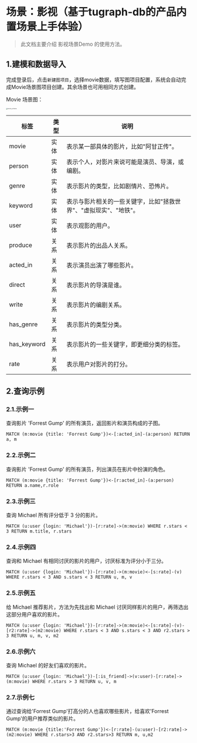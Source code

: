 # 场景：影视（基于tugraph-db的产品内置场景上手体验）

> 此文档主要介绍 影视场景Demo 的使用方法。

## 1.建模和数据导入

完成登录后，点击`新建图项目`，选择movie数据，填写图项目配置，系统会自动完成Movie场景图项目创建。其余场景也可用相同方式创建。

Movie 场景图：

<img src="https://tugraph-web-static.oss-cn-beijing.aliyuncs.com/%E6%96%87%E6%A1%A3/1.Guide/2.quick-start.png" alt="movie_schema" style="zoom: 25%;" />

| 标签          | 类型  | 说明                                  |
|-------------|-----|-------------------------------------|
| movie       | 实体  | 表示某一部具体的影片，比如"阿甘正传"。                |
| person      | 实体  | 表示个人，对影片来说可能是演员、导演，或编剧。             |
| genre       | 实体  | 表示影片的类型，比如剧情片、恐怖片。                  |
| keyword     | 实体  | 表示与影片相关的一些关键字，比如"拯救世界"、"虚拟现实"、"地铁"。 |
| user        | 实体  | 表示观影的用户。                            |
| produce     | 关系  | 表示影片的出品人关系。                         |
| acted_in    | 关系  | 表示演员出演了哪些影片。                        |
| direct      | 关系  | 表示影片的导演是谁。                          |
| write       | 关系  | 表示影片的编剧关系。                          |
| has_genre   | 关系  | 表示影片的类型分类。                          |
| has_keyword | 关系  | 表示影片的一些关键字，即更细分类的标签。                |
| rate        | 关系  | 表示用户对影片的打分。                         |

## 2.查询示例

### 2.1.示例一

查询影片 'Forrest Gump' 的所有演员，返回影片和演员构成的子图。

```
MATCH (m:movie {title: 'Forrest Gump'})<-[:acted_in]-(a:person) RETURN a, m
```

### 2.2.示例二

查询影片 'Forrest Gump' 的所有演员，列出演员在影片中扮演的角色。

```
MATCH (m:movie {title: 'Forrest Gump'})<-[r:acted_in]-(a:person) RETURN a.name,r.role
```

### 2.3.示例三

查询 Michael 所有评分低于 3 分的影片。

```
MATCH (u:user {login: 'Michael'})-[r:rate]->(m:movie) WHERE r.stars < 3 RETURN m.title, r.stars
```

### 2.4.示例四

查询和 Michael 有相同讨厌的影片的用户，讨厌标准为评分小于三分。

```
MATCH (u:user {login: 'Michael'})-[r:rate]->(m:movie)<-[s:rate]-(v) WHERE r.stars < 3 AND s.stars < 3 RETURN u, m, v
```

### 2.5.示例五

给 Michael 推荐影片，方法为先找出和 Michael 讨厌同样影片的用户，再筛选出这部分用户喜欢的影片。

```
MATCH (u:user {login: 'Michael'})-[r:rate]->(m:movie)<-[s:rate]-(v)-[r2:rate]->(m2:movie) WHERE r.stars < 3 AND s.stars < 3 AND r2.stars > 3 RETURN u, m, v, m2
```

### 2.6.示例六

查询 Michael 的好友们喜欢的影片。

```
MATCH (u:user {login: 'Michael'})-[:is_friend]->(v:user)-[r:rate]->(m:movie) WHERE r.stars > 3 RETURN u, v, m
```

### 2.7.示例七

通过查询给'Forrest Gump'打高分的人也喜欢哪些影片，给喜欢'Forrest Gump'的用户推荐类似的影片。

```
MATCH (m:movie {title:'Forrest Gump'})<-[r:rate]-(u:user)-[r2:rate]->(m2:movie) WHERE r.stars>3 AND r2.stars>3 RETURN m, u,m2
```
